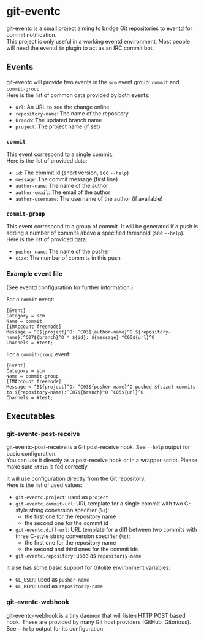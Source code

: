 git-eventc
==========

git-eventc is a small project aiming to bridge Git repositories to eventd for commit notification.
<br />
This project is only useful in a working eventd environment.
Most people will need the eventd `im` plugin to act as an IRC commit bot.


Events
------

git-eventc will provide two events in the `scm` event group: `commit` and `commit-group`.
<br />
Here is the list of common data provided by both events:

* `url`: An URL to see the change online
* `repository-name`: The name of the repository
* `branch`: The updated branch name
* `project`: The project name (if set)


### `commit`

This event correspond to a single commit.
<br />
Here is the list of provided data:

* `id`: The commit id (short version, see `--help`)
* `message`: The commit message (first line)
* `author-name`: The name of the author
* `author-email`: The email of the author
* `author-username`: The username of the author (if available)


### `commit-group`

This event correspond to a group of commit.
It will be generated if a push is adding a number of commits above a specified threshold (see `--help`).
<br />
Here is the list of provided data:

* `pusher-name`: The name of the pusher
* `size`: The number of commits in this push

### Example event file

(See eventd configuration for further information.)

For a `commit` event:

    [Event]
    Category = scm
    Name = commit
    [IMAccount freenode]
    Message = ^B${project}^O: ^C03${author-name}^O ${repository-name}:^C07${branch}^O * ${id}: ${message} ^C05${url}^O
    Channels = #test;

For a `commit-group` event:

    [Event]
    Category = scm
    Name = commit-group
    [IMAccount freenode]
    Message = ^B${project}^O: ^C03${pusher-name}^O pushed ${size} commits to ${repository-name}:^C07${branch}^O ^C05${url}^O
    Channels = #test;



Executables
-----------


### git-eventc-post-receive

git-eventc-post-receive is a Git post-receive hook.
See `--help` output for basic configuration.
<br />
You can use it directly as a post-receive hook or in a wrapper script. Please make sure `stdin` is fed correctly.

It will use configuration directly from the Git repository.
<br />
Here is the list of used values:

* `git-eventc.project`: used as `project`
* `git-eventc.commit-url`: URL template for a single commit with two C-style string conversion specifier (`%s`):
    * the first one for the repository name
    * the second one for the commit id
* `git-eventc.diff-url`: URL template for a diff between two commits with three C-style string conversion specifier (`%s`):
    * the first one for the repository name
    * the second and third ones for the commit ids
* `git-eventc.repository`: used as `repositoriy-name`

It alse has some basic support for Gitolite environment variables:

* `GL_USER`: used as `pusher-name`
* `GL_REPO`: used as `repositoriy-name`


### git-eventc-webhook

git-eventc-webhook is a tiny daemon that will listen HTTP POST based hook.
These are provided by many Git host providers (GitHub, Gitorious).
<br />
See `--help` output for its configuration.
